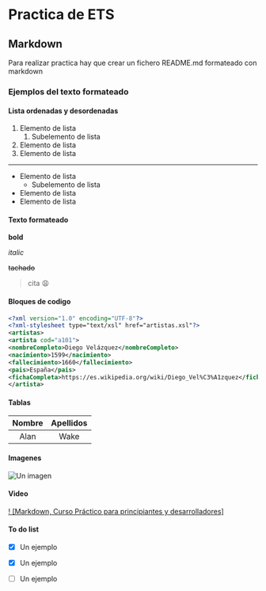 # Practica de ETS
## Markdown
Para realizar practica hay que crear un fichero README.md formateado con markdown


### Ejemplos del texto formateado

#### Lista ordenadas y desordenadas

1. Elemento de lista
    1. Subelemento de lista
2. Elemento de lista
3. Elemento de lista
---
* Elemento de lista
    * Subelemento de lista
* Elemento de lista
* Elemento de lista

#### Texto formateado

**bold**

*italic*

~~tachado~~

>cita :weary:


#### Bloques de codigo

```xml
<?xml version="1.0" encoding="UTF-8"?>
<?xml-stylesheet type="text/xsl" href="artistas.xsl"?>
<artistas>
<artista cod="a101">
<nombreCompleto>Diego Velázquez</nombreCompleto>
<nacimiento>1599</nacimiento>
<fallecimiento>1660</fallecimiento>
<pais>España</pais>
<fichaCompleta>https://es.wikipedia.org/wiki/Diego_Vel%C3%A1zquez</fichaCompleta>
</artista>

```
#### Tablas

| Nombre | Apellidos |
|:---:|:---:|
| Alan | Wake |

#### Imagenes

![Un imagen](https://img.freepik.com/vector-gratis/gradiente-ilustracion-pajaro-colorido_343694-1741.jpg?w=740&t=st=1701798704~exp=1701799304~hmac=a2ad03b52c082da5f045ad307683da35665f2c27fc2542ac72e89980c9793a27 'Un imagen')

#### Video

[! [Markdown, Curso Práctico para principiantes y desarrolladores] ](https://www.youtube.com/watch?v=oxaH9CFpeEE&t=11s 'Video')

#### To do list

* [X] Un ejemplo
* [X] Un ejemplo
* [ ] Un ejemplo



